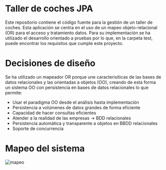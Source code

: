 # Taller de coches JPA #

Este repositorio contiene el código fuente para la gestión de un taller de coches. Esta aplicación se centra en el uso de un mapeo objeto-relacional (OR) para el acceso y tratamiento datos. Para su implementación se ha utilizado el desarrollo orientado a pruebas por lo que, en la carpeta test, puede encontrar los requisitos que cumple este proyecto.

# Decisiones de diseño #

Se ha utilizado un mapeador OR porque une caracterisiticas de las bases de datos relacionales y las orientadas a objetos (OO), creando de esta forma un sistema OO con persistencia en bases de datos relacionales lo que permite:
- Usar el paradigma OO desde el análisis hasta implementación
- Persistencia a volúmenes de datos grandes de forma eficiente
- Capacidad de hacer consultas eficientes
- Atender a la realidad de las empresas -> BDD relacionales
- Persistencia automática y transparente a objetos en BBDD relacionales
- Soporte de concurrencia

# Mapeo del sistema #

![mapeo](https://github.com/MrKarrter/CarWorkshop_JPA/blob/master/Diagrama%20Tablas.png)

